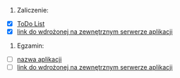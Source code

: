 1. Zaliczenie:
 - [x] [ToDo List](todolist)
 - [x] [link do wdrożonej na zewnętrznym serwerze aplikacji](https://adam-todolist.herokuapp.com/)
1. Egzamin:
 - [ ] [nazwa aplikacji](egzamin)
 - [ ] [link do wdrożonej na zewnętrznym serwerze aplikacji](/)
